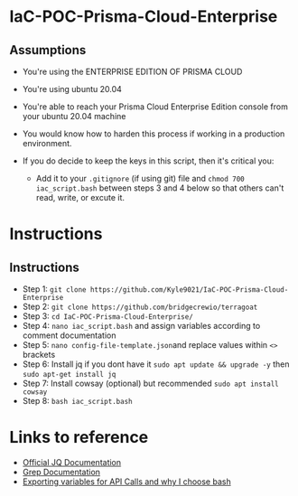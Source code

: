 # IaC-POC-Prisma-Cloud-Enterprise

## Assumptions

* You're using the ENTERPRISE EDITION OF PRISMA CLOUD
* You're using ubuntu 20.04
* You're able to reach your Prisma Cloud Enterprise Edition console from your ubuntu 20.04 machine
* You would know how to harden this process if working in a production environment.

* If you do decide to keep the keys in this script, then it's critical you:
  
   * Add it to your `.gitignore` (if using git) file and `chmod 700 iac_script.bash` between steps 3 and 4 below so that others can't read, write, or excute it. 

# Instructions

## Instructions

* Step 1: `git clone https://github.com/Kyle9021/IaC-POC-Prisma-Cloud-Enterprise`
* Step 2: `git clone https://github.com/bridgecrewio/terragoat`
* Step 3: `cd IaC-POC-Prisma-Cloud-Enterprise/`
* Step 4: `nano iac_script.bash` and assign variables according to comment documentation
* Step 5: `nano config-file-template.json`and replace values within `<>` brackets
* Step 6: Install jq if you dont have it `sudo apt update && upgrade -y` then `sudo apt-get install jq` 
* Step 7: Install cowsay (optional) but recommended `sudo apt install cowsay`
* Step 8: `bash iac_script.bash`


# Links to reference

* [Official JQ Documentation](https://stedolan.github.io/jq/manual/)
* [Grep Documentation](https://www.gnu.org/software/grep/manual/grep.html)
* [Exporting variables for API Calls and why I choose bash](https://apiacademy.co/2019/10/devops-rest-api-execution-through-bash-shell-scripting/)
